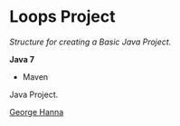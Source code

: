 # Loops Project

*Structure for creating a Basic Java Project.*

**Java 7**

* Maven

Java Project.

[George Hanna](https://github.com/georgehanna823)
